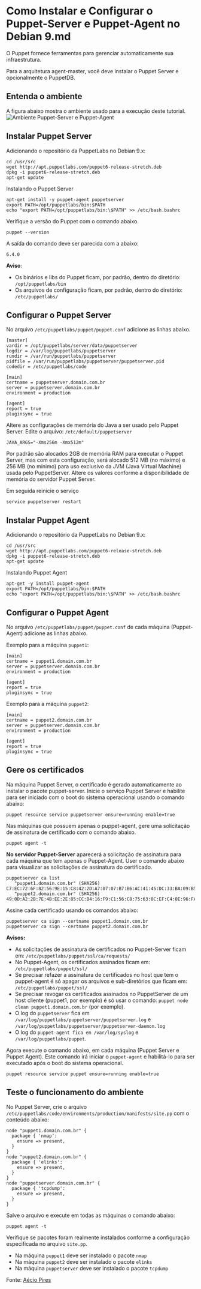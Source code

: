 # Como Instalar e Configurar o Puppet-Server e Puppet-Agent no Debian 9.md
O Puppet fornece ferramentas para gerenciar automaticamente sua infraestrutura.

Para a arquitetura agent-master, você deve instalar o Puppet Server e opcionalmente o PuppetDB.

## Entenda o ambiente
A figura abaixo mostra o ambiente usado para a execução deste tutorial.
![Ambiente Puppet-Server e Puppet-Agent](./images/comunicacao_puppet.png)

## Instalar Puppet Server

Adicionando o repositório da PuppetLabs no Debian 9.x:

    cd /usr/src
    wget http://apt.puppetlabs.com/puppet6-release-stretch.deb
    dpkg -i puppet6-release-stretch.deb
    apt-get update

Instalando o Puppet Server

    apt-get install -y puppet-agent puppetserver
    export PATH=/opt/puppetlabs/bin:$PATH
    echo "export PATH=/opt/puppetlabs/bin:\$PATH" >> /etc/bash.bashrc
    
Verifique a versão do Puppet com o comando abaixo.

    puppet --version

A saída do comando deve ser parecida com a abaixo:

    6.4.0

**Aviso**:

* Os binários e libs do Puppet ficam, por padrão, dentro do diretório: ```/opt/puppetlabs/bin```
* Os arquivos de configuração ficam, por padrão, dentro do diretório: ```/etc/puppetlabs/```

## Configurar o Puppet Server

No arquivo ```/etc/puppetlabs/puppet/puppet.conf``` adicione as linhas abaixo.

    [master]
    vardir = /opt/puppetlabs/server/data/puppetserver
    logdir = /var/log/puppetlabs/puppetserver
    rundir = /var/run/puppetlabs/puppetserver
    pidfile = /var/run/puppetlabs/puppetserver/puppetserver.pid
    codedir = /etc/puppetlabs/code
    
    [main]
    certname = puppetserver.domain.com.br
    server = puppetserver.domain.com.br
    environment = production
    
    [agent]
    report = true
    pluginsync = true

Altere as configurações de memória do Java a ser usado pelo Puppet Server. Edite o arquivo: ```/etc/default/puppetserver```

    JAVA_ARGS="-Xms256m -Xmx512m"

Por padrão são alocados 2GB de memória RAM para executar o Puppet Server, mas com esta configuração, será alocado  512 MB (no máximo) e 256 MB (no mínimo) para  uso exclusivo da JVM (Java Virtual Machine) usada pelo PuppetServer. Altere os valores conforme a disponibilidade de memória do servidor Puppet Server.

Em seguida reinicie o serviço

    service puppetserver restart

## Instalar Puppet Agent

Adicionando o repositório da PuppetLabs no Debian 9.x:

    cd /usr/src
    wget http://apt.puppetlabs.com/puppet6-release-stretch.deb
    dpkg -i puppet6-release-stretch.deb
    apt-get update

Instalando Puppet Agent

    apt-get -y install puppet-agent
    export PATH=/opt/puppetlabs/bin:$PATH
    echo "export PATH=/opt/puppetlabs/bin:\$PATH" >> /etc/bash.bashrc
    
## Configurar o Puppet Agent

No arquivo ```/etc/puppetlabs/puppet/puppet.conf``` de cada máquina (Puppet-Agent) adicione as linhas abaixo.

Exemplo para a máquina ```puppet1```:

    [main]
    certname = puppet1.domain.com.br
    server = puppetserver.domain.com.br
    environment = production
    
    [agent]
    report = true
    pluginsync = true
    
Exemplo para a máquina ```puppet2```:

    [main]
    certname = puppet2.domain.com.br
    server = puppetserver.domain.com.br
    environment = production
    
    [agent]
    report = true
    pluginsync = true

## Gere os certificados

Na máquina Puppet Server, o certificado é gerado automaticamente ao instalar o pacote puppet-server. Inicie o serviço Puppet Server e habilite para ser iniciado com o boot do sistema operacional usando o comando abaixo:

    puppet resource service puppetserver ensure=running enable=true

Nas máquinas que possuem apenas o puppet-agent, gere uma solicitação de assinatura de certificado com o comando abaixo.

    puppet agent -t

**No servidor Puppet-Server** aparecerá a solicitação de assinatura para cada máquina que tem apenas o Puppet-Agent. User o comando abaixo para visualizar as solicitações de assinatura do certificado.

    puppetserver ca list 
       "puppet1.domain.com.br" (SHA256) C7:EC:72:6F:82:56:9E:15:C8:42:2D:A7:07:07:B7:B6:AC:41:45:DC:33:BA:09:B5:1A:3D:2C:14:31:32:D7:D4 
       "puppet2.domain.com.br" (SHA256) 49:0D:A2:2B:7E:4B:EE:2E:85:CC:B4:16:F9:C1:56:C8:75:63:0C:EF:C4:0E:96:FA:42:4E:09:32:CB:B2:E1:FF

Assine cada certificado usando os comandos abaixo:

    puppetserver ca sign --certname puppet1.domain.com.br
    puppetserver ca sign --certname puppet2.domain.com.br
    
**Avisos:**
* As solicitações de assinatura de certificados no Puppet-Server ficam em: ```/etc/puppetlabs/puppet/ssl/ca/requests/```
* No Puppet-Agent, os certificados assinados ficam em: ```/etc/puppetlabs/puppet/ssl/```
* Se precisar refazer a assinatura de certificados no host que tem o puppet-agent é só apagar os arquivos e sub-diretórios que ficam em: ```/etc/puppetlabs/puppet/ssl/```
* Se precisar revogar os certificados assinados no PuppetServer de um host cliente (puppet1, por exemplo) é só usar o comando: ```puppet node clean puppet1.domain.com.br``` (por exemplo).
* O log do ```puppetserver``` fica em ```/var/log/puppetlabs/puppetserver/puppetserver.log``` e ```/var/log/puppetlabs/puppetserver/puppetserver-daemon.log```
* O log do ```puppet-agent fica em /var/log/syslog``` e ```/var/log/puppetlabs/puppet```.

Agora execute o comando abaixo, em cada máquina (Puppet Server e Puppet Agent). Este comando irá iniciar o ```puppet-agent``` e habilitá-lo para ser executado após o boot do sistema operacional.

    puppet resource service puppet ensure=running enable=true

## Teste o funcionamento do ambiente

No Puppet Server, crie o arquivo ```/etc/puppetlabs/code/environments/production/manifests/site.pp``` com o conteúdo abaixo:

    node "puppet1.domain.com.br" {
      package { 'nmap':
        ensure => present,
      }
    }
    node "puppet2.domain.com.br" {
      package { 'elinks':
        ensure => present,
      }
    }
    node "puppetserver.domain.com.br" {
      package { 'tcpdump':
        ensure => present,
      }
    }

Salve o arquivo e execute em todas as máquinas o comando abaixo:

    puppet agent -t

Verifique se pacotes foram realmente instalados conforme a configuração especificada no arquivo ```site.pp```.

* Na máquina ```puppet1``` deve ser instalado o pacote ```nmap```
* Na máquina ```puppet2``` deve ser instalado o pacote ```elinks```
* Na máquina ```puppetserver``` deve ser instalado o pacote ```tcpdump```

Fonte: [Aécio Pires](http://blog.aeciopires.com/configurando-um-ambiente-puppet-5/) 